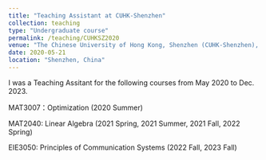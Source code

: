 ```yaml
---
title: "Teaching Assistant at CUHK-Shenzhen"
collection: teaching
type: "Undergraduate course"
permalink: /teaching/CUHKSZ2020
venue: "The Chinese University of Hong Kong, Shenzhen (CUHK-Shenzhen), School of Science and Engineering"
date: 2020-05-21
location: "Shenzhen, China"
---
```

I was a Teaching Assitant for the following courses from May 2020 to Dec. 2023. 

MAT3007：Optimization (2020 Summer)

MAT2040: Linear Algebra (2021 Spring, 2021 Summer, 2021 Fall, 2022 Spring)

EIE3050: Principles of Communication Systems (2022 Fall, 2023 Fall)

